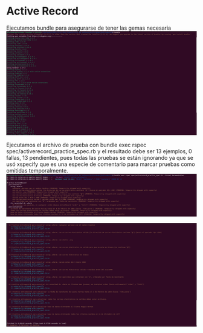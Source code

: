 # Active Record
Ejecutamos bundle para asegurarse de tener las gemas necesaria
![Bundle](Image/Bundle.png)

Ejecutamos el archivo de prueba con bundle exec rspec spec/activerecord_practice_spec.rb y el resultado debe ser 13 ejemplos, 0 fallas, 13 pendientes, pues todas las pruebas se están ignorando ya que se usó xspecify que es una especie de comentario para marcar pruebas como omitidas temporalmente.
![BundleExecRspec](Image/BundleExecRspec.png)

![BundleExecRspec1](Image/BundleExecRspec1.png)
